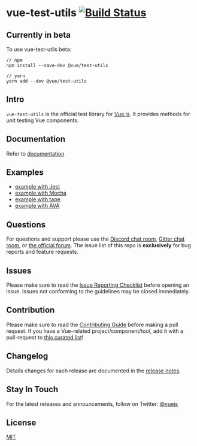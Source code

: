 # vue-test-utils [![Build Status](https://circleci.com/gh/vuejs/vue-test-utils/tree/dev.png?style=shield)](https://circleci.com/gh/vuejs/vue-test-utils)

## Currently in beta
To use vue-test-utils beta:
```
// npm
npm install --save-dev @vue/test-utils

// yarn
yarn add --dev @vue/test-utils
```

## Intro

`vue-test-utils` is the official test library for [Vue.js](http://vuejs.org). It provides methods for unit testing Vue components.

## Documentation

Refer to [documentation](https://vue-test-utils.vuejs.org/)

## Examples

- [example with Jest](https://github.com/vuejs/vue-test-utils-jest-example)
- [example with Mocha](https://github.com/vuejs/vue-test-utils-mocha-webpack-example)
- [example with tape](https://github.com/eddyerburgh/vue-test-utils-tape-example)
- [example with AVA](https://github.com/eddyerburgh/vue-test-utils-ava-example)

## Questions

For questions and support please use the [Discord chat room](https://vue-land.js.org/), [Gitter chat room](https://gitter.im/vuejs/vue), or [the official forum](http://forum.vuejs.org). The issue list of this repo is **exclusively** for bug reports and feature requests.

## Issues

Please make sure to read the [Issue Reporting Checklist](https://github.com/vuejs/vue/blob/dev/.github/CONTRIBUTING.md#issue-reporting-guidelines) before opening an issue. Issues not conforming to the guidelines may be closed immediately.

## Contribution

Please make sure to read the [Contributing Guide](https://github.com/vuejs/vue/blob/dev/.github/CONTRIBUTING.md) before making a pull request. If you have a Vue-related project/component/tool, add it with a pull-request to [this curated list](https://github.com/vuejs/awesome-vue)!

## Changelog

Details changes for each release are documented in the [release notes](https://github.com/vuejs/vue-test-utils/releases).

## Stay In Touch

For the latest releases and announcements, follow on Twitter: [@vuejs](https://twitter.com/vuejs)

## License

[MIT](http://opensource.org/licenses/MIT)
